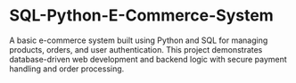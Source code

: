 # SQL-Python-E-Commerce-System
A basic e-commerce system built using Python and SQL for managing products, orders, and user authentication. This project demonstrates database-driven web development and backend logic with secure payment handling and order processing.
